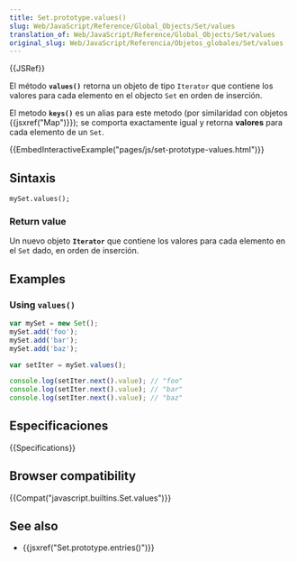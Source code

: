 ```yaml
---
title: Set.prototype.values()
slug: Web/JavaScript/Reference/Global_Objects/Set/values
translation_of: Web/JavaScript/Reference/Global_Objects/Set/values
original_slug: Web/JavaScript/Referencia/Objetos_globales/Set/values
---
```


{{JSRef}}

El método **`values()`** retorna un objeto de tipo `Iterator` que contiene los valores para cada elemento en el objecto `Set` en orden de inserción.

El metodo **`keys()`** es un alias para este metodo (por similaridad con objetos {{jsxref("Map")}}); se comporta exactamente igual y retorna **valores** para cada elemento de un `Set`.

{{EmbedInteractiveExample("pages/js/set-prototype-values.html")}}

## Sintaxis

```
mySet.values();
```

### Return value

Un nuevo objeto **`Iterator`** que contiene los valores para cada elemento en el `Set` dado, en orden de inserción.

## Examples

### Using `values()`

```js
var mySet = new Set();
mySet.add('foo');
mySet.add('bar');
mySet.add('baz');

var setIter = mySet.values();

console.log(setIter.next().value); // "foo"
console.log(setIter.next().value); // "bar"
console.log(setIter.next().value); // "baz"
```

## Especificaciones

{{Specifications}}

## Browser compatibility

{{Compat("javascript.builtins.Set.values")}}

## See also

- {{jsxref("Set.prototype.entries()")}}

